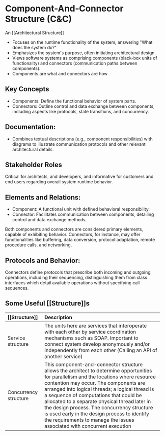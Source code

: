 # Component-And-Connector Structure (C&C)
An [[Architectural Structure]]

- Focuses on the runtime functionality of the system, answering "What does the system do?"
- Emphasizes the system's purpose, often initiating architectural design.
- Views software systems as comprising components (black-box units of functionality) and connectors (communication paths between components).
- Components are what and connectors are how

## Key Concepts
- Components: Define the functional behavior of system parts.
- Connectors: Outline control and data exchange between components, including aspects like protocols, state transitions, and concurrency.

## Documentation:
- Combines textual descriptions (e.g., component responsibilities) with diagrams to illustrate communication protocols and other relevant architectural details.

## Stakeholder Roles
Critical for architects, and developers, and informative for customers and end users regarding overall system runtime behavior.

## Elements and Relations:
- Component: A functional unit with defined behavioral responsibility.
- Connector: Facilitates communication between components, detailing control and data exchange methods.

Both components and connectors are considered primary elements, capable of exhibiting behavior. Connectors, for instance, may offer functionalities like buffering, data conversion, protocol adaptation, remote procedure calls, and networking.

## Protocols and Behavior:
Connectors define protocols that prescribe both incoming and outgoing operations, including their sequencing, distinguishing them from class interfaces which detail available operations without specifying call sequences.

## Some Useful [[Structure]]s
| [[Structure]] | Description |
| :---          | :---        |
| Service structure | The units here are services that interoperate with each other by service coordination mechanisms such as SOAP. Important to connect system develop anonymously and/or independently from each other (Caliing an API of another service) |
| Concurrency structure | This component-and-connector structure allows the architect to determine opportunities for parallelism and the locations where resource contention may occur. The components are arranged into logical threads; a logical thread is a sequence of computations that could be allocated to a separate physical thread later in the design process. The concurrency structure is used early in the design process to identify the requirements to manage the issues associated with concurrent execution |
